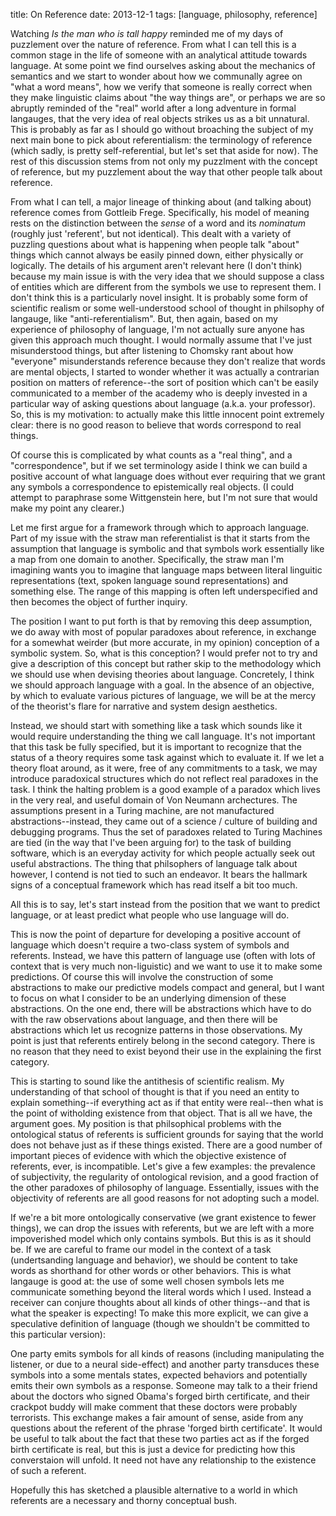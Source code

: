 title: On Reference
date: 2013-12-1
tags: [language, philosophy, reference]

Watching *Is the man who is tall happy* reminded me of my days of puzzlement
over the nature of reference.  From what I can tell this is a common stage in
the life of someone with an analytical attitude towards language.  At some point
we find ourselves asking about the mechanics of semantics and we start
to wonder about how we communally agree on "what a word means", how we
verify that someone is really correct when they make linguistic claims about
"the way things are", or perhaps we are so abruptly reminded of the "real" world
after a long adventure in formal langauges, that the very idea of real objects
strikes us as a bit unnatural.  This is probably as far as I should go without
broaching the subject of my next main bone to pick about referentialism: the
terminology of reference (which sadly, is pretty self-referential, but
let's set that aside for now). The rest of this discussion stems from not
only my puzzlment with the concept of reference, but my puzzlement about the way
that other people talk about reference.

From what I can tell, a major lineage of thinking about (and talking about)
reference comes from Gottleib Frege. Specifically, his model of meaning rests on
the distinction between the *sense* of a word and its *nominatum* (roughly just
'referent', but not identical). This dealt with a variety of puzzling questions
about what is happening when people talk "about" things which cannot always be
easily pinned down, either physically or logically.  The details of his argument
aren't relevant here (I don't think) because my main issue is with the very idea
that we should suppose a class of entities which are different from the symbols
we use to represent them. I don't think this is a particularly novel insight.
It is probably some form of scientific realism or some well-understood school of
thought in philsophy of langauge, like "anti-referentialism". But, then again,
based on my experience of philosophy of language, I'm not actually sure anyone
has given this approach much thought.  I would normally assume that I've just
misunderstood things, but after listening to Chomsky rant about how "everyone"
misunderstands reference because they don't realize that words are mental
objects, I started to wonder whether it was actually a contrarian position on
matters of reference--the sort of position which can't be easily communicated to
a member of the academy who is deeply invested in a particular way of asking
questions about language (a.k.a.  your professor).  So, this is my motivation:
to actually make this little innocent point extremely clear: there is no good
reason to believe that words correspond to real things.

Of course this is complicated by what counts as a "real thing", and
a "correspondence", but if we set terminology aside I think we can build a
positive account of what language does without ever requiring that we grant any
symbols a correspondence to epistemically real objects. (I could attempt to
paraphrase some Wittgenstein here, but I'm not sure that would make my point any
clearer.)

Let me first argue for a framework through which to approach language. Part of
my issue with the straw man referentialist is that it starts from the assumption
that language is symbolic and that symbols work essentially like a map from one
domain to another. Specifically, the straw man I'm imagining wants you to
imagine that language maps between literal linguitic representations (text,
spoken language sound representations) and something else. The range of this
mapping is often left underspecified and then becomes the object of further
inquiry.

The position I want to put forth is that by removing this deep assumption, we
do away with most of popular paradoxes about reference, in exchange for a
somewhat weirder (but more accurate, in my opinion) conception of a symbolic
system. So, what is this conception? I would prefer not to try and give a
description of this concept but rather skip to the methodology which we should
use when devising theories about language. Concretely, I think we should
approach language with a goal. In the absence of an objective, by which to
evaluate various pictures of language, we will be at the mercy of the theorist's
flare for narrative and system design aesthetics.

Instead, we should start with something like a task which sounds like it would
require understanding the thing we call language. It's not important that this
task be fully specified, but it is important to recognize that the status of a
theory requires some task against which to evaluate it. If we let a theory float
around, as it were, free of any commitments to a task, we may introduce
paradoxical structures which do not reflect real paradoxes in the task. I think
the halting problem is a good example of a paradox which lives in the very real,
and useful domain of Von Neumann archectures. The assumptions present in a
Turing machine, are not manufactured abstractions--instead, they came out of a
science / culture of building and debugging programs. Thus the set of paradoxes
related to Turing Machines are tied (in the way that I've been arguing for) to
the task of building software, which is an everyday activity for which people
actually seek out useful abstractions. The thing that philsophers of language
talk about however, I contend is not tied to such an endeavor. It bears the
hallmark signs of a conceptual framework which has read itself a bit too much.

All this is to say, let's start instead from the position that we want to
predict language, or at least predict what people who use language will do.

This is now the point of departure for developing a positive account of language
which doesn't require a two-class system of symbols and referents. Instead, we
have this pattern of language use (often with lots of context that is very much
non-liguistic) and we want to use it to make some predictions. Of course this
will involve the construction of some abstractions to make our predictive models
compact and general, but I want to focus on what I consider to be an underlying
dimension of these abstractions. On the one end, there will be abstractions
which have to do with the raw observations about language, and then there will
be abstractions which let us recognize patterns in those observations. My point
is just that referents entirely belong in the second category. There is no
reason that they need to exist beyond their use in the explaining the first
category.

This is starting to sound like the antithesis of scientific realism. My
understanding of that school of thought is that if you need an entity to explain
something--if everything act as if that entity were real--then what is the point
of witholding existence from that object. That is all we have, the argument
goes. My position is that philsophical problems with the ontological status of
referents is sufficient grounds for saying that the world does not behave just
as if these things existed. There are a good number of important pieces of
evidence with which the objective existence of referents, ever, is incompatible.
Let's give a few examples: the prevalence of subjectivity, the regularity of
ontological revision, and a good fraction of the other paradoxes of philosophy
of language. Essentially, issues with the objectivity of referents are all good
reasons for not adopting such a model.

If we're a bit more ontologically conservative (we grant existence to fewer
things), we can drop the issues with referents, but we are left with a more
impoverished model which only contains symbols. But this is as it should be. If
we are careful to frame our model in the context of a task (undertsanding
language and behavior), we should be content to take words as shorthand for
other words or other behaviors. This is what langauge is good at: the use of
some well chosen symbols lets me communicate something beyond the literal words
which I used. Instead a receiver can conjure thoughts about all kinds of other
things--and that is what the speaker is expecting! To make this more explicit,
we can give a speculative definition of language (though we shouldn't be
committed to this particular version):

One party emits symbols for all kinds of reasons (including manipulating the
listener, or due to a neural side-effect) and another party transduces these
symbols into a some mentals states, expected behaviors and potentially emits
their own symbols as a response. Someone may talk to a their friend about the
doctors who signed Obama's forged birth certificate, and their crackpot buddy
will make comment that these doctors were probably terrorists. This exchange
makes a fair amount of sense, aside from any questions about the referent of the
phrase 'forged birth certificate'. It would be useful to talk about the fact
that these two parties act as if the forged birth certificate is real, but this
is just a device for predicting how this converstaion will unfold. It need not
have any relationship to the existence of such a referent.

Hopefully this has sketched a plausible alternative to a world in which
referents are a necessary and thorny conceptual bush.

